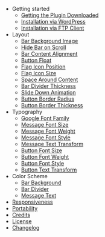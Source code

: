 - Getting started
  - [Getting the Plugin Downloaded](getting-the-plugin-downloaded-from-envato.md)
  - [Installation via WordPress](installation-via-wordpress.md)
  - [Installation via FTP Client](installation-via-ftp-client.md)
- Layout
  - [Bar Background Image](how-to-change-bar-background-image)
  - [Hide Bar on Scroll](auto-hiding-message-bar-on-scroll.md)
  - [Bar Content Alignment](how-to-change-bar-content-alignment)
  - [Button Float](how-to-change-button-float)
  - [Flag Icon Position](how-to-change-flag-icon-position)
  - [Flag Icon Size](how-to-change-flag-icon-size)
  - [Space Around Content](how-to-generate-space-around-content)
  - [Bar Divider Thickness](how-to-change-bar-divider-thickness.md)
  - [Slide Down Animation](how-to-determine-slide-down-animation-delay.md)
  - [Button Border Radius](how-to-change-bar-button-radius)
  - [Button Border Thickness](how-to-change-bar-button-border-thickness.md)
- Typography
  - [Google Font Family](how-to-change-message-bar-font-using-google-fonts.md)
  - [Message Font Size](how-to-change-bar-content-font-size.md)
  - [Message Font Weight](how-to-change-bar-content-font-weight.md)
  - [Message Font Style](how-to-change-bar-content-font-style.md)
  - [Message Text Transform](how-to-change-bar-content-text-transform.md)
  - [Button Font Size](how-to-change-bar-content-button-size.md)
  - [Button Font Weight](how-to-change-bar-content-button-font-weight.md)
  - [Button Font Style](how-to-change-bar-content-button-font-style.md)
  - [Button Text Transform](how-to-change-bar-content-button-text-transform.md)
- Color Scheme
  - [Bar Background](how-to-change-bar-background-color.md)
  - [Bar Divider](how-to-change-bar-divider-color.md)
  - [Message Text](how-to-change-bar-message-content-color.md)
- [Responsiveness](responsiveness.md)
- [Portability](portability.md)
- [Credits](credits.md)
- [License](license.md)
- [Changelog](changelog.md)

